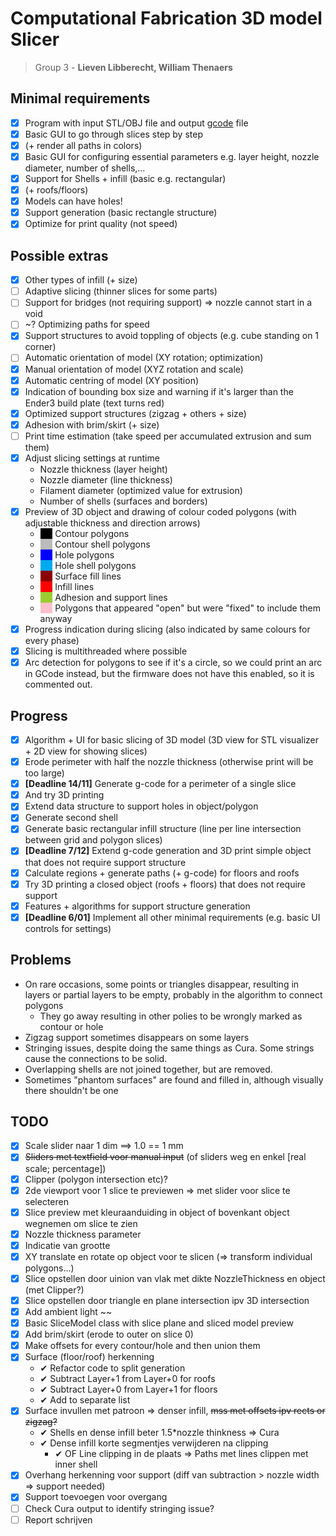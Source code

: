 # Computational Fabrication 3D model Slicer

> Group 3 - **Lieven Libberecht, William Thenaers**

## Minimal requirements

- [x] Program with input STL/OBJ file and output [gcode](https://reprap.org/wiki/G-code) file
- [x] Basic GUI to go through slices step by step 
- [x] (+ render all paths in colors)
- [x] Basic GUI for configuring essential parameters e.g. layer height, nozzle diameter, number of shells,…
- [x] Support for Shells + infill (basic e.g. rectangular) 
- [x] (+ roofs/floors)
- [x] Models can have holes!
- [x] Support generation (basic rectangle structure)
- [x] Optimize for print quality (not speed)

## Possible extras
- [x] Other types of infill (+ size)
- [ ] Adaptive slicing (thinner slices for some parts)
- [ ] Support for bridges (not requiring support) => nozzle cannot start in a void
- [ ] ~? Optimizing paths for speed
- [x] Support structures to avoid toppling of objects (e.g. cube standing on 1 corner)
- [ ] Automatic orientation of model (XY rotation; optimization)
- [x] Manual orientation of model (XYZ rotation and scale)
- [x] Automatic centring of model (XY position)
- [x] Indication of bounding box size and warning if it's larger than the Ender3 build plate (text turns red)
- [x] Optimized support structures (zigzag + others + size)
- [x] Adhesion with brim/skirt (+ size)
- [ ] Print time estimation (take speed per accumulated extrusion and sum them)
- [x] Adjust slicing settings at runtime
  - Nozzle thickness (layer height)
  - Nozzle diameter (line thickness)
  - Filament diameter (optimized value for extrusion)
  - Number of shells (surfaces and borders)
- [x] Preview of 3D object and drawing of colour coded polygons (with adjustable thickness and direction arrows)
  - <span style="background-color:#000;">     </span> Contour polygons
  - <span style="background-color:#BBB;">     </span> Contour shell polygons
  - <span style="background-color:#00F;">     </span> Hole polygons
  - <span style="background-color:#0AE;">     </span> Hole shell polygons
  - <span style="background-color:#8B0000;">     </span> Surface fill lines
  - <span style="background-color:#F00;">     </span> Infill lines
  - <span style="background-color:#9ACD32;">     </span> Adhesion and support lines
  - <span style="background-color:#FFC0CB;">     </span> Polygons that appeared "open" but were "fixed" to include them anyway
- [x] Progress indication during slicing (also indicated by same colours for every phase)
- [x] Slicing is multithreaded where possible
- [x] Arc detection for polygons to see if it's a circle, so we could print an arc in GCode instead, but the firmware does not have this enabled, so it is commented out.

## Progress

- [x] Algorithm + UI for basic slicing of 3D model (3D view for STL visualizer + 2D view for 
  showing slices)
- [x] Erode perimeter with half the nozzle thickness (otherwise print will be too large)
- [x] **[Deadline 14/11]** Generate g-code for a perimeter of a single slice 
- [x] And try 3D printing
- [x] Extend data structure to support holes in object/polygon
- [x] Generate second shell
- [x] Generate basic rectangular infill structure (line per line intersection between grid and
  polygon slices)
- [x] **[Deadline 7/12]** Extend g-code generation and 3D print simple object that does not require support 
  structure
- [x] Calculate regions + generate paths (+ g-code) for floors and roofs
- [x] Try 3D printing a closed object (roofs + floors) that does not require support
- [x] Features + algorithms for support structure generation
- [x] **[Deadline 6/01]** Implement all other minimal requirements (e.g. basic UI controls for settings)

## Problems

- On rare occasions, some points or triangles disappear, resulting in layers or partial layers to be empty, probably in the algorithm to connect polygons
  - They go away resulting in other polies to be wrongly marked as contour or hole
- Zigzag support sometimes disappears on some layers
- Stringing issues, despite doing the same things as Cura. Some strings cause the connections to be solid.
- Overlapping shells are not joined together, but are removed.
- Sometimes "phantom surfaces" are found and filled in, although visually there shouldn't be one

## TODO

- [x] Scale slider naar 1 dim ==> 1.0 == 1 mm
- [x] ~~Sliders met textfield voor manual input~~ (of sliders weg en enkel [real scale; percentage])
- [x] Clipper (polygon intersection etc)?
- [x] 2de viewport voor 1 slice te previewen => met slider voor slice te selecteren
- [x] Slice preview met kleuraanduiding in object of bovenkant object wegnemen om slice te zien
- [x] Nozzle thickness parameter
- [x] Indicatie van grootte
- [x] XY translate en rotate op object voor te slicen (=> transform individual polygons...)
- [x] Slice opstellen door uinion van vlak met dikte NozzleThickness en object (met Clipper?)
- [x] Slice opstellen door triangle en plane intersection ipv 3D intersection
- [x] Add ambient light ~~
- [x] Basic SliceModel class with slice plane and sliced model preview
- [x] Add brim/skirt (erode to outer on slice 0)
- [x] Make offsets for every contour/hole and then union them
- [x] Surface (floor/roof) herkenning
  - ✔ Refactor code to split generation
  - ✔ Subtract Layer+1 from Layer+0 for roofs
  - ✔ Subtract Layer+0 from Layer+1 for floors
  - ✔ Add to separate list
- [x] Surface invullen met patroon => denser infill, ~~mss met offsets ipv rects or zigzag?~~
  - ✔ Shells en dense infill beter 1.5*nozzle thinkness => Cura
  - ✔ Dense infill korte segmentjes verwijderen na clipping
    - ✔ OF Line clipping in de plaats => Paths met lines clippen met inner shell
- [x] Overhang herkenning voor support (diff van subtraction > nozzle width => support needed)
- [x] Support toevoegen voor overgang
- [ ] Check Cura output to identify stringing issue?
- [ ] Report schrijven